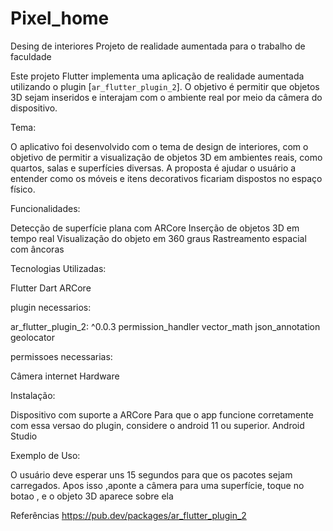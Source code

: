 # Pixel_home
Desing de interiores 
Projeto de realidade aumentada para o trabalho de faculdade 

Este projeto Flutter implementa uma aplicação de realidade aumentada  utilizando o plugin [`ar_flutter_plugin_2`]. O objetivo é permitir que objetos 3D sejam inseridos e interajam com o ambiente real por meio da câmera do dispositivo.

Tema:

O aplicativo foi desenvolvido com o tema de design de interiores, com o objetivo de permitir a visualização de objetos 3D em ambientes reais, como quartos, salas e superfícies diversas. A proposta é ajudar o usuário a entender como os móveis e itens decorativos ficariam dispostos no espaço físico.

Funcionalidades:

Detecção de superfície plana com ARCore
Inserção de objetos 3D em tempo real
Visualização do objeto em 360 graus 
Rastreamento espacial com âncoras

Tecnologias Utilizadas:

Flutter
Dart
ARCore

plugin necessarios:

ar_flutter_plugin_2: ^0.0.3
permission_handler
vector_math
json_annotation
geolocator

permissoes necessarias:

Câmera
internet 
Hardware


Instalação:

Dispositivo com suporte a ARCore
Para que o app funcione corretamente com essa versao do plugin, considere o android 11 ou superior. 
Android Studio

Exemplo de Uso:

O usuário deve esperar uns 15 segundos para que os pacotes sejam carregados. Apos isso ,aponte a câmera para uma superfície, toque no botao , e o objeto 3D aparece sobre ela

Referências
https://pub.dev/packages/ar_flutter_plugin_2
